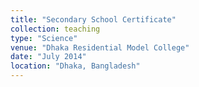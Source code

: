 ```yaml
---
title: "Secondary School Certificate"
collection: teaching
type: "Science"
venue: "Dhaka Residential Model College"
date: "July 2014"
location: "Dhaka, Bangladesh"
---
```

